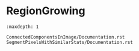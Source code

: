 # RegionGrowing

```{toctree}
:maxdepth: 1

ConnectedComponentsInImage/Documentation.rst
SegmentPixelsWithSimilarStats/Documentation.rst
```
